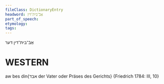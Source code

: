 ```yaml
---
fileClass: DictionaryEntry
headword: אַבֿ־בית־דין
part_of_speech: 
etymology: 
tags: 
---
```

אַבֿ־בית־דין
דער

WESTERN
========

aw bes din{אבד der Vater oder Präses des Gerichts} {Friedrich 1784: III, 10}